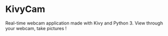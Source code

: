 # KivyCam
Real-time webcam application made with Kivy and Python 3. View through your webcam, take pictures !
